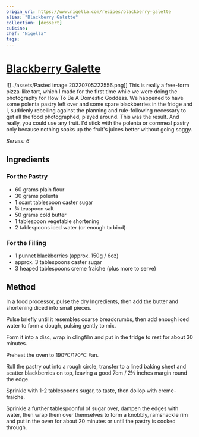 ```yaml
---
origin_url: https://www.nigella.com/recipes/blackberry-galette
alias: "Blackberry Galette"
collection: [dessert]
cuisine:
chef: "Nigella"
tags:
---
```

# [Blackberry Galette](https://www.nigella.com/recipes/blackberry-galette)

![[../assets/Pasted image 20220705222556.png]]
This is really a free-form pizza-like tart, which I made for the first time while we were doing the photography for How To Be A Domestic Goddess. We happened to have some polenta pastry left over and some spare blackberries in the fridge and I, suddenly rebelling against the planning and rule-following necessary to get all the food photographed, played around. This was the result. And really, you could use any fruit. I'd stick with the polenta or cornmeal pastry only because nothing soaks up the fruit's juices better without going soggy.

*Serves: 6*

## Ingredients

### For the Pastry

* 60 grams plain flour
* 30 grams polenta
* 1 scant tablespoon caster sugar
* ¼ teaspoon salt
* 50 grams cold butter
* 1 tablespoon vegetable shortening
* 2 tablespoons iced water (or enough to bind)

### For the Filling

* 1 punnet blackberries (approx. 150g / 6oz)
* approx. 3 tablespoons caster sugar
* 3 heaped tablespoons creme fraiche (plus more to serve)

## Method
In a food processor, pulse the dry Ingredients, then add the butter and shortening diced into small pieces. 

Pulse briefly until it resembles coarse breadcrumbs, then add enough iced water to form a dough, pulsing gently to mix.

Form it into a disc, wrap in clingfilm and put in the fridge to rest for about 30 minutes.

Preheat the oven to 190ºC/170°C Fan.

Roll the pastry out into a rough circle, transfer to a lined baking sheet and scatter blackberries on top, leaving a good 7cm / 2½ inches margin round the edge.

Sprinkle with 1-2 tablespoons sugar, to taste, then dollop with creme- fraiche.

Sprinkle a further tablespoonful of sugar over, dampen the edges with water, then wrap them over themselves to form a knobbly, ramshackle rim and put in the oven for about 20 minutes or until the pastry is cooked through.
